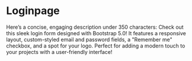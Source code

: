 # Loginpage
 Here’s a concise, engaging description under 350 characters:  Check out this sleek login form designed with Bootstrap 5.0! It features a responsive layout, custom-styled email and password fields, a "Remember me" checkbox, and a spot for your logo. Perfect for adding a modern touch to your projects with a user-friendly interface!
